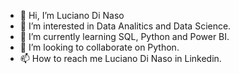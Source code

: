 - 👋 Hi, I’m Luciano Di Naso
- 👀 I’m interested in Data Analitics and Data Science.
- 🌱 I’m currently learning SQL, Python and Power BI.
- 💞️ I’m looking to collaborate on Python.
- 📫 How to reach me Luciano Di Naso in Linkedin.

<!---
LuchoArgentina/LuchoArgentina is a ✨ special ✨ repository because its `README.md` (this file) appears on your GitHub profile.
You can click the Preview link to take a look at your changes.
--->
